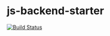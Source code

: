 # js-backend-starter

[![Build Status](https://app.travis-ci.com/rogerio-romao/eslint-preset-js-backend.svg?token=q1y9rjFCNJpSjtuz4pWy&branch=main)](https://app.travis-ci.com/rogerio-romao/eslint-preset-js-backend)
